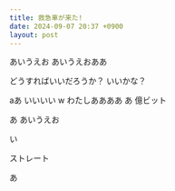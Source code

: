```yaml
---
title: 救急車が来た!
date: 2024-09-07 20:37 +0900
layout: post
---
```


あいうえお
あいうえおああ


どうすればいいだろうか？
いいかな？

aあ
いいいい
w
わたしああああ
あ
億ビット

あ
あいうえお

い

ストレート

あ